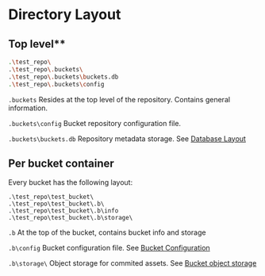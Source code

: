 # Directory Layout
## Top level**

```bash
.\test_repo\
.\test_repo\.buckets\
.\test_repo\.buckets\buckets.db
.\test_repo\.buckets\config
```

`.buckets` Resides at the top level of the repository. Contains general information. 

`.buckets\config` Bucket repository configuration file.

`.buckets\buckets.db` Repository metadata storage. See [Database
Layout](database_layout.md)

## **Per bucket container**
Every bucket has the following layout:
```shell
.\test_repo\test_bucket\
.\test_repo\test_bucket\.b\
.\test_repo\test_bucket\.b\info
.\test_repo\test_bucket\.b\storage\
```
`.b` At the top of the bucket, contains bucket info and storage

`.b\config` Bucket configuration file. See [Bucket Configuration](repository_configuration)

`.b\storage\` Object storage for commited assets. See [Bucket object storage](object_storage_and_hashing)
